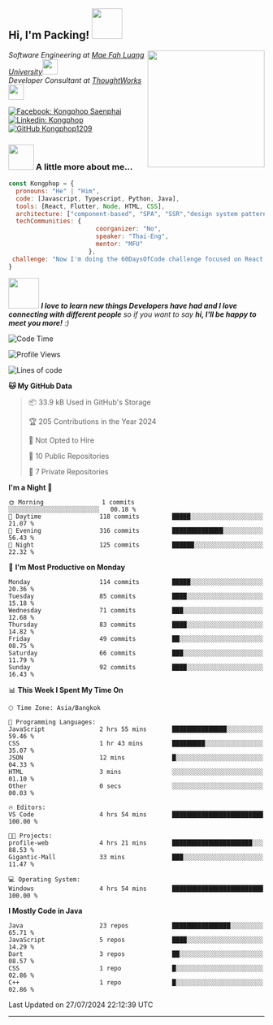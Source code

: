 <h2> Hi, I'm Packing! <img src="https://media.giphy.com/media/mGcNjsfWAjY5AEZNw6/giphy.gif" width="60"></h2>
<img align='right' src="https://media.giphy.com/media/ieyl9zmCjO4b4t6qoY/giphy.gif" width="230">
<p><em>Software Engineering at <a href="http://www.unb.br">Mae Fah Luang University</a><img src="https://media.giphy.com/media/fYSnHlufseco8Fh93Z/giphy.gif" width="30"></br>Developer Consultant at <a href="https://www.thoughtworks.com">ThoughtWorks</a><img src="https://media.giphy.com/media/WUlplcMpOCEmTGBtBW/giphy.gif" width="30"> 
</em></p>

[![Facebook: Kongphop Saenphai](https://img.shields.io/badge/-Kongphop%20Saenphai-1877F2?style=flat-square&logo=facebook&logoColor=white&link=https://www.facebook.com/profile.php?id=100009078336515)](https://www.facebook.com/profile.php?id=100009078336515)
[![Linkedin: Kongphop](https://img.shields.io/badge/-Kongphop-blue?style=flat-square&logo=Linkedin&logoColor=white&link=https://www.linkedin.com/in/kongphop-saenphai-34a557288/)](https://www.linkedin.com/in/kongphop-saenphai-34a557288/)
[![GitHub Kongphop1209](https://img.shields.io/github/followers/Kongphop1209?label=follow&style=social)](https://github.com/kongphop1209)


### <img src="https://media.giphy.com/media/VgCDAzcKvsR6OM0uWg/giphy.gif" width="50"> A little more about me...  

```javascript
const Kongphop = {
  pronouns: "He" | "Him",
  code: [Javascript, Typescript, Python, Java],
  tools: [React, Flutter, Node, HTML, CSS],
  architecture: ["component-based", "SPA", "SSR","design system pattern"],
  techCommunities: {
                        coorganizer: "No",
                        speaker: "Thai-Eng",
                        mentor: "MFU"
                      },
 challenge: "Now I'm doing the 60DaysOfCode challenge focused on React and Mobile App"
}
```

<img src="https://media.giphy.com/media/LnQjpWaON8nhr21vNW/giphy.gif" width="60"> <em><b>I love to learn new things Developers have had and I love connecting with different people</b> so if you want to say <b>hi, I'll be happy to meet you more!</b> :)</em>

<!--START_SECTION:waka-->
![Code Time](http://img.shields.io/badge/Code%20Time-52%20hrs%2040%20mins-blue)

![Profile Views](http://img.shields.io/badge/Profile%20Views-0-blue)

![Lines of code](https://img.shields.io/badge/From%20Hello%20World%20I%27ve%20Written-6.7%20million%20lines%20of%20code-blue)

**🐱 My GitHub Data** 

> 📦 33.9 kB Used in GitHub's Storage 
 > 
> 🏆 205 Contributions in the Year 2024
 > 
> 🚫 Not Opted to Hire
 > 
> 📜 10 Public Repositories 
 > 
> 🔑 7 Private Repositories 
 > 
**I'm a Night 🦉** 

```text
🌞 Morning                1 commits           ░░░░░░░░░░░░░░░░░░░░░░░░░   00.18 % 
🌆 Daytime                118 commits         █████░░░░░░░░░░░░░░░░░░░░   21.07 % 
🌃 Evening                316 commits         ██████████████░░░░░░░░░░░   56.43 % 
🌙 Night                  125 commits         ██████░░░░░░░░░░░░░░░░░░░   22.32 % 
```
📅 **I'm Most Productive on Monday** 

```text
Monday                   114 commits         █████░░░░░░░░░░░░░░░░░░░░   20.36 % 
Tuesday                  85 commits          ████░░░░░░░░░░░░░░░░░░░░░   15.18 % 
Wednesday                71 commits          ███░░░░░░░░░░░░░░░░░░░░░░   12.68 % 
Thursday                 83 commits          ████░░░░░░░░░░░░░░░░░░░░░   14.82 % 
Friday                   49 commits          ██░░░░░░░░░░░░░░░░░░░░░░░   08.75 % 
Saturday                 66 commits          ███░░░░░░░░░░░░░░░░░░░░░░   11.79 % 
Sunday                   92 commits          ████░░░░░░░░░░░░░░░░░░░░░   16.43 % 
```


📊 **This Week I Spent My Time On** 

```text
🕑︎ Time Zone: Asia/Bangkok

💬 Programming Languages: 
JavaScript               2 hrs 55 mins       ███████████████░░░░░░░░░░   59.46 % 
CSS                      1 hr 43 mins        █████████░░░░░░░░░░░░░░░░   35.07 % 
JSON                     12 mins             █░░░░░░░░░░░░░░░░░░░░░░░░   04.33 % 
HTML                     3 mins              ░░░░░░░░░░░░░░░░░░░░░░░░░   01.10 % 
Other                    0 secs              ░░░░░░░░░░░░░░░░░░░░░░░░░   00.03 % 

🔥 Editors: 
VS Code                  4 hrs 54 mins       █████████████████████████   100.00 % 

🐱‍💻 Projects: 
profile-web              4 hrs 21 mins       ██████████████████████░░░   88.53 % 
Gigantic-Mall            33 mins             ███░░░░░░░░░░░░░░░░░░░░░░   11.47 % 

💻 Operating System: 
Windows                  4 hrs 54 mins       █████████████████████████   100.00 % 
```

**I Mostly Code in Java** 

```text
Java                     23 repos            ████████████████░░░░░░░░░   65.71 % 
JavaScript               5 repos             ████░░░░░░░░░░░░░░░░░░░░░   14.29 % 
Dart                     3 repos             ██░░░░░░░░░░░░░░░░░░░░░░░   08.57 % 
CSS                      1 repo              █░░░░░░░░░░░░░░░░░░░░░░░░   02.86 % 
C++                      1 repo              █░░░░░░░░░░░░░░░░░░░░░░░░   02.86 % 
```




 Last Updated on 27/07/2024 22:12:39 UTC
<!--END_SECTION:waka-->


---


